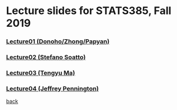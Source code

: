 
# Lecture slides for STATS385, Fall 2019

### [Lecture01 (Donoho/Zhong/Papyan)](./assets/lectures/Lecture_1_Donoho_Zhong_Papyan.pdf)
### [Lecture02 (Stefano Soatto)](./assets/lectures/StefanoSoattoStanford2019Oct3.pdf)
### [Lecture03 (Tengyu Ma)](./assets/lectures/Lecture_3_Tengyu_Ma.pptx)
### [Lecture04 (Jeffrey Pennington)](./assets/lectures/Simplicity_of_overparameterized_networks.pdf)

[back](./)

